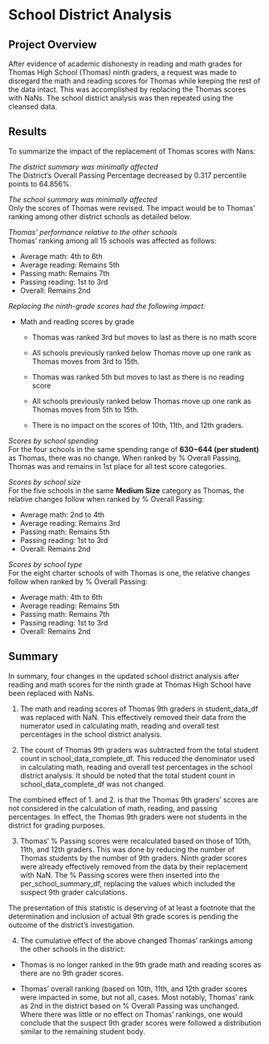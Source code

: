 # School District Analysis
## Project Overview

After evidence of academic dishonesty in reading and math grades for Thomas High School (Thomas) ninth graders, a request was made to disregard the math and reading scores for Thomas while keeping the rest of the data intact.  This was accomplished by replacing the Thomas scores with NaNs.  The school district analysis was then repeated using the cleansed data.

## Results

To summarize the impact of the replacement of Thomas scores with Nans:

*The district summary was minimally affected*  
The District’s Overall Passing Percentage decreased by 0.317 percentile points to 64.856%.

*The school summary was minimally affected*  
Only the scores of Thomas were revised. The impact would be to Thomas’ ranking among other district schools as detailed below. 

*Thomas’ performance relative to the other schools*  
Thomas’ ranking among all 15 schools was affected as follows:  
  - Average math:		  4th to 6th  
  - Average reading:	Remains 5th  
  - Passing math:		  Remains 7th  
  - Passing reading:  1st to 3rd  
  - Overall:  		    Remains 2nd  

*Replacing the ninth-grade scores had the following impact:*  
  - Math and reading scores by grade  
    - Thomas was ranked 3rd but moves to last as there is no math score  
    - All schools previously ranked below Thomas move up one rank as Thomas moves from 3rd to 15th.

    - Thomas was ranked 5th but moves to last as there is no reading score
    - All schools previously ranked below Thomas move up one rank as Thomas moves from 5th to 15th.

    - There is no impact on the scores of 10th, 11th, and 12th graders.

*Scores by school spending*  
For the four schools in the same spending range of **$630-$644 (per student)** as Thomas, there was no change. When ranked by % Overall Passing, Thomas was and remains in 1st place for all test score categories. 

*Scores by school size*  
For the five schools in the same **Medium Size** category as Thomas, the relative changes follow when ranked by % Overall Passing:  
  - Average math:  	    2nd to 4th  
  - Average reading:  	Remains 3rd  
  - Passing math:  	    Remains 5th  
  - Passing reading:  	1st to 3rd  
  - Overall:  Remains 	2nd  

*Scores by school type*  
For the eight charter schools of with Thomas is one, the relative changes follow when ranked by % Overall Passing:  
  - Average math:  	    4th to 6th 
  - Average reading:  	Remains 5th 
  - Passing math:  	    Remains 7th 
  - Passing reading:  	1st to 3rd 
  - Overall:  		      Remains 2nd 

## Summary


In summary, four changes in the updated school district analysis after reading and math scores for the ninth grade at Thomas High School have been replaced with NaNs.  

1.	The math and reading scores of Thomas 9th graders in student_data_df was replaced with NaN.  This effectively removed their data from the numerator used in calculating math, reading and overall test percentages in the school district analysis.  

2.	The count of Thomas 9th graders was subtracted from the total student count in school_data_complete_df. This reduced the denominator used in calculating math, reading and overall test percentages in the school district analysis.  It should be noted that the total student count in school_data_complete_df was not changed.  

The combined effect of 1. and 2. is that the Thomas 9th graders’ scores are not considered in the calculation of math, reading, and passing percentages.  In effect, the Thomas 9th graders were not students in the district for grading purposes.  

3.	Thomas’ % Passing scores were recalculated based on those of 10th, 11th, and 12th graders.  This was done by reducing the number of Thomas students by the number of 9th graders.  Ninth grader scores were already effectively removed from the data by their replacement with NaN.  The % Passing scores were then inserted into the per_school_summary_df, replacing the values which included the suspect 9th grader calculations.  

The presentation of this statistic is deserving of at least a footnote that the determination and inclusion of actual 9th grade scores is pending the outcome of the district’s investigation.   

4.	The cumulative effect of the above changed Thomas’ rankings among the other schools in the district:  

-	Thomas is no longer ranked in the 9th grade math and reading scores as there are no 9th grader scores.  

-	Thomas’ overall ranking (based on 10th, 11th, and 12th grader scores were impacted in some, but not all, cases.  Most notably, Thomas’ rank as 2nd in the district based on % Overall Passing was unchanged.  Where there was little or no effect on Thomas’ rankings, one would conclude that the suspect 9th grader scores were followed a distribution similar to the remaining student body.  
